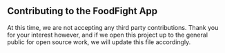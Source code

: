 ## Contributing to the FoodFight App
At this time, we are not accepting any third party contributions. Thank you for your interest however, and if we open this project up to the general public for open source work, we will update this file accordingly.
